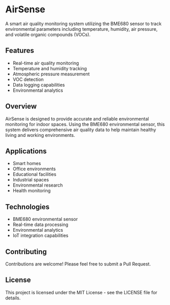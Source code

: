 # AirSense

A smart air quality monitoring system utilizing the BME680 sensor to track environmental parameters including temperature, humidity, air pressure, and volatile organic compounds (VOCs).

## Features
- Real-time air quality monitoring
- Temperature and humidity tracking
- Atmospheric pressure measurement
- VOC detection
- Data logging capabilities
- Environmental analytics

## Overview
AirSense is designed to provide accurate and reliable environmental monitoring for indoor spaces. Using the BME680 environmental sensor, this system delivers comprehensive air quality data to help maintain healthy living and working environments.

## Applications
- Smart homes
- Office environments
- Educational facilities
- Industrial spaces
- Environmental research
- Health monitoring

## Technologies
- BME680 environmental sensor
- Real-time data processing
- Environmental analytics
- IoT integration capabilities

## Contributing
Contributions are welcome! Please feel free to submit a Pull Request.

## License
This project is licensed under the MIT License - see the LICENSE file for details.
